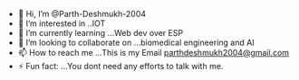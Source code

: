 - 👋 Hi, I’m @Parth-Deshmukh-2004
- 👀 I’m interested in ..IOT
- 🌱 I’m currently learning ...Web dev over ESP
- 💞️ I’m looking to collaborate on ...biomedical engineering and AI
- 📫 How to reach me ...This is my Email parthdeshmukh2004@gmail.com
- ⚡ Fun fact: ...You dont need any efforts to talk with me.

<!---
Parth-Deshmukh-2004/Parth-Deshmukh-2004 is a ✨ special ✨ repository because its `README.md` (this file) appears on your GitHub profile.
You can click the Preview link to take a look at your changes.
--->
